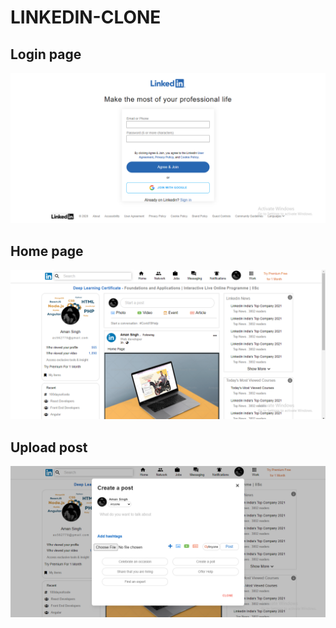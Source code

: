 # LINKEDIN-CLONE
## Login page
  <img src='https://github.com/Aman2221/LINKEDIN-CLONE/blob/main/img/login.png' alt='Login page' /><br/>
  
## Home page
  <img src='https://github.com/Aman2221/LINKEDIN-CLONE/blob/main/img/home.png' alt='Home page' /><br/>
  
## Upload post 
  <img src='https://github.com/Aman2221/LINKEDIN-CLONE/blob/main/img/upload.png' alt='Upload post'><br/>
